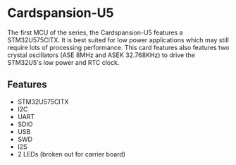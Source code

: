 # Cardspansion-U5
The first MCU of the series, the Cardspansion-U5 features a STM32U575CITX. It is best suited for low power applications which may still require lots of processing performance. This card features also features two crystal oscillators (ASE 8MHz and ASEK 32.768KHz) to drive the STM32U5's low power and RTC clock.
## Features
- STM32U575CITX
- I2C
- UART
- SDIO
- USB
- SWD
- I2S
- 2 LEDs (broken out for carrier board)
